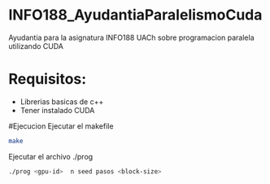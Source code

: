 # INFO188_AyudantiaParalelismoCuda
Ayudantia para la asignatura INFO188 UACh sobre programacion paralela utilizando CUDA

# Requisitos:
- Librerias basicas de c++
- Tener instalado CUDA

#Ejecucion
Ejecutar el makefile
```bash
make
```
Ejecutar el archivo ./prog
```bash
./prog <gpu-id>  n seed pasos <block-size>
```
